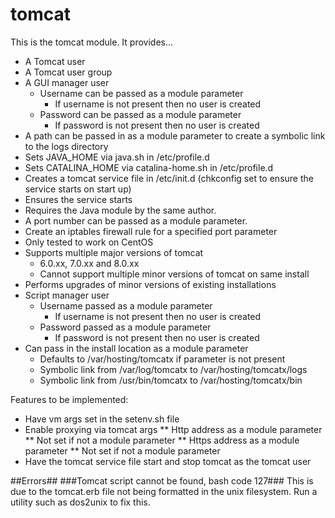 # tomcat #

This is the tomcat module. It provides...

* A Tomcat user
* A Tomcat user group
* A GUI manager user
	* Username can be passed as a module parameter
		* If username is not present then no user is created
	* Password can be passed as a module parameter
		* If password is not present then no user is created
* A path can be passed in as a module parameter to create a symbolic link to the logs directory
* Sets JAVA_HOME via java.sh in /etc/profile.d
* Sets CATALINA_HOME via catalina-home.sh in /etc/profile.d
* Creates a tomcat service file in /etc/init.d (chkconfig set to ensure the service starts on start up)
* Ensures the service starts
* Requires the Java module by the same author. 
* A port number can be passed as a module parameter.
* Create an iptables firewall rule for a specified port parameter
* Only tested to work on CentOS
* Supports multiple major versions of tomcat 
	* 6.0.xx, 7.0.xx and 8.0.xx
	* Cannot support multiple minor versions of tomcat on same install
* Performs upgrades of minor versions of existing installations 
* Script manager user
	* Username passed as a module parameter
		* If username is not present then no user is created
	* Password passed as a module parameter
		* If password is not present then no user is created
* Can pass in the install location as a module parameter
	* Defaults to /var/hosting/tomcatx if parameter is not present
	* Symbolic link from /var/log/tomcatx to /var/hosting/tomcatx/logs
	* Symbolic link from /usr/bin/tomcatx to /var/hosting/tomcatx/bin

Features to be implemented:
* Have vm args set in the setenv.sh file
* Enable proxying via tomcat args
** Http address as a module parameter
** Not set if not a module parameter
** Https address as a module parameter
** Not set if not a module parameter
* Have the tomcat service file start and stop tomcat as the tomcat user

##Errors##
###Tomcat script cannot be found, bash code 127###
This is due to the tomcat.erb file not being formatted in the unix filesystem.
Run a utility such as dos2unix to fix this.
